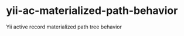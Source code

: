 yii-ac-materialized-path-behavior
=================================

Yii active record materialized path tree behavior
